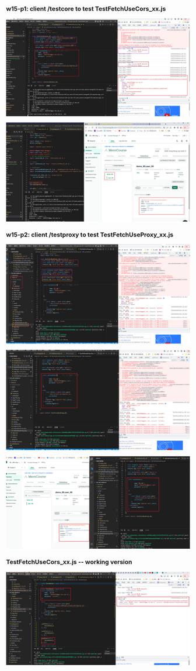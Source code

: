 ### w15-p1: client /testcore to test TestFetchUseCors_xx.js

![](./w15/w15-p1-1.png)

![](./w15/w15-p1-2.png)

### w15-p2: client /testproxy to test TestFetchUseProxy_xx.js

![](./w15/w15-p2-1.png)

![](./w15/w15-p2-2.png)

![](./w15/w15-p2-3.png)

### TestFetchUseCors_xx.js -- working version

![](./w15/w15-p3.png)
